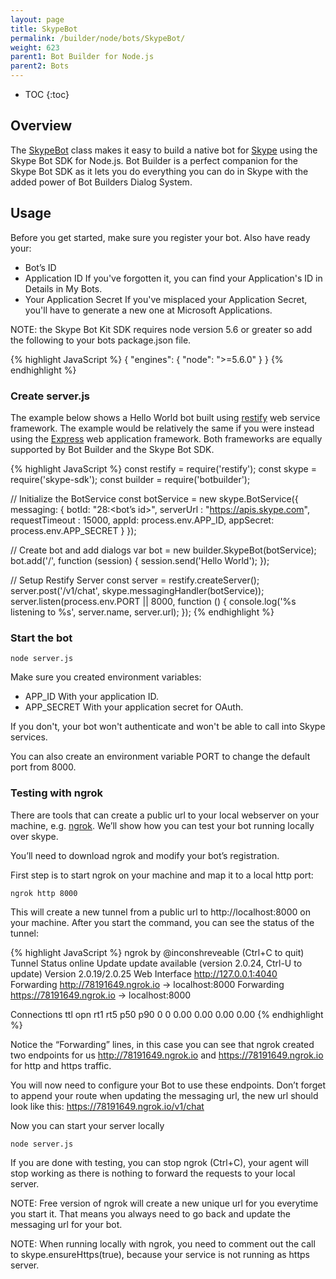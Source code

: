 ```yaml
---
layout: page
title: SkypeBot
permalink: /builder/node/bots/SkypeBot/
weight: 623
parent1: Bot Builder for Node.js
parent2: Bots
---
```


* TOC
{:toc}

## Overview
The [SkypeBot](/sdkreference/nodejs/classes/_botbuilder_d_.skypebot.html) class makes it easy to build a native bot for [Skype](http://www.skype.com) using the Skype Bot SDK for Node.js.  Bot Builder is a perfect companion for the Skype Bot SDK as it lets you do everything you can do in Skype with the added power of Bot Builders Dialog System.

## Usage
Before you get started, make sure you register your bot. Also have ready your:

* Bot’s ID
* Application ID If you've forgotten it, you can find your Application's ID in Details in My Bots.
* Your Application Secret If you've misplaced your Application Secret, you'll have to generate a new one at Microsoft Applications. 

NOTE: the Skype Bot Kit SDK requires node version 5.6 or greater so add the following to your bots package.json file. 

{% highlight JavaScript %}
{
    "engines": {
        "node": ">=5.6.0"
    }
}
{% endhighlight %}

### Create server.js
The example below shows a Hello World bot built using [restify](http://restify.com/) web service framework. The example would be relatively the same if you were instead using the [Express](http://expressjs.com/) web application framework. Both frameworks are equally supported by Bot Builder and the Skype Bot SDK.

{% highlight JavaScript %}
const restify = require('restify');
const skype = require('skype-sdk');
const builder = require('botbuilder');

// Initialize the BotService
const botService = new skype.BotService({
    messaging: {
        botId: "28:<bot’s id>",
        serverUrl : "https://apis.skype.com",
        requestTimeout : 15000,
        appId: process.env.APP_ID,
        appSecret: process.env.APP_SECRET
    }
});

// Create bot and add dialogs
var bot = new builder.SkypeBot(botService);
bot.add('/', function (session) {
   session.send('Hello World'); 
});

// Setup Restify Server
const server = restify.createServer();
server.post('/v1/chat', skype.messagingHandler(botService));
server.listen(process.env.PORT || 8000, function () {
   console.log('%s listening to %s', server.name, server.url); 
});
{% endhighlight %}

### Start the bot

    node server.js

Make sure you created environment variables:

* APP_ID With your application ID.
* APP_SECRET With your application secret for OAuth.

If you don't, your bot won't authenticate and won't be able to call into Skype services.

You can also create an environment variable PORT to change the default port from 8000. 

### Testing with ngrok
There are tools that can create a public url to your local webserver on your machine, e.g. [ngrok](https://ngrok.com/). We’ll show how you can test your bot running locally over skype.

You’ll need to download ngrok and modify your bot’s registration.

First step is to start ngrok on your machine and map it to a local http port:

    ngrok http 8000

This will create a new tunnel from a public url to http://localhost:8000 on your machine. After you start the command, you can see the status of the tunnel:

{% highlight JavaScript %}
ngrok by @inconshreveable                                           (Ctrl+C to quit)
Tunnel Status       online
Update              update available (version 2.0.24, Ctrl-U to update)
Version             2.0.19/2.0.25
Web Interface       http://127.0.0.1:4040
Forwarding          http://78191649.ngrok.io -> localhost:8000
Forwarding          https://78191649.ngrok.io -> localhost:8000

Connections     ttl     opn     rt1     rt5     p50     p90
                0       0       0.00    0.00    0.00    0.00
{% endhighlight %}

Notice the “Forwarding” lines, in this case you can see that ngrok created two endpoints for us http://78191649.ngrok.io and https://78191649.ngrok.io for http and https traffic.

You will now need to configure your Bot to use these endpoints. Don’t forget to append your route when updating the messaging url, the new url should look like this: 
https://78191649.ngrok.io/v1/chat

Now you can start your server locally

    node server.js

If you are done with testing, you can stop ngrok (Ctrl+C), your agent will stop working as there is nothing to forward the requests to your local server.

NOTE: Free version of ngrok will create a new unique url for you everytime you start it. That means you always need to go back and update the messaging url for your bot.

NOTE: When running locally with ngrok, you need to comment out the call to skype.ensureHttps(true), because your service is not running as https server. 
